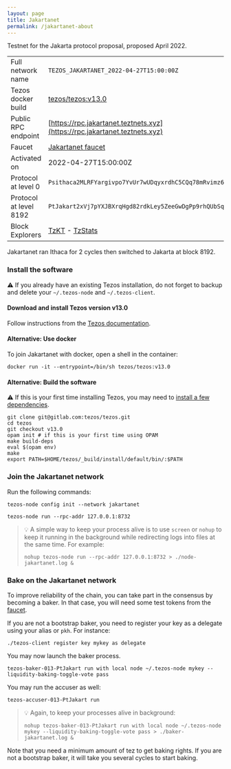 ```yaml
---
layout: page
title: Jakartanet
permalink: /jakartanet-about
---
```


Testnet for the Jakarta protocol proposal, proposed April 2022.

| | |
|-------|---------------------|
| Full network name | `TEZOS_JAKARTANET_2022-04-27T15:00:00Z` |
| Tezos docker build | [tezos/tezos:v13.0](https://hub.docker.com/r/tezos/tezos/tags?page=1&ordering=last_updated&name=v13.0) |
| Public RPC endpoint | [https://rpc.jakartanet.teztnets.xyz](https://rpc.jakartanet.teztnets.xyz) |
| Faucet | [Jakartanet faucet](https://new-faucet.jakartanet.teztnets.xyz) |
| Activated on | 2022-04-27T15:00:00Z |
| Protocol at level 0 |  `Psithaca2MLRFYargivpo7YvUr7wUDqyxrdhC5CQq78mRvimz6A` |
| Protocol at level 8192 |  `PtJakart2xVj7pYXJBXrqHgd82rdkLey5ZeeGwDgPp9rhQUbSqY` |
| Block Explorers | [TzKT](https://jakartanet.tzkt.io) - [TzStats](https://jakarta.tzstats.com) |


Jakartanet ran Ithaca for 2 cycles then switched to Jakarta at block 8192.


### Install the software

⚠️  If you already have an existing Tezos installation, do not forget to backup and delete your `~/.tezos-node` and `~/.tezos-client`.


#### Download and install Tezos version v13.0

Follow instructions from the [Tezos documentation](https://tezos.gitlab.io/introduction/howtoget.html#installing-binaries).


#### Alternative: Use docker

To join Jakartanet with docker, open a shell in the container:

```
docker run -it --entrypoint=/bin/sh tezos/tezos:v13.0
```

#### Alternative: Build the software

⚠️  If this is your first time installing Tezos, you may need to [install a few dependencies](https://tezos.gitlab.io/introduction/howtoget.html#setting-up-the-development-environment-from-scratch).

```
git clone git@gitlab.com:tezos/tezos.git
cd tezos
git checkout v13.0
opam init # if this is your first time using OPAM
make build-deps
eval $(opam env)
make
export PATH=$HOME/tezos/_build/install/default/bin/:$PATH
```

### Join the Jakartanet network

Run the following commands:

```
tezos-node config init --network jakartanet

tezos-node run --rpc-addr 127.0.0.1:8732
```

> 💡 A simple way to keep your process alive is to use `screen` or `nohup` to keep it running in the background while redirecting logs into files at the same time. For example:
>
> ```bash=13
> nohup tezos-node run --rpc-addr 127.0.0.1:8732 > ./node-jakartanet.log &
> ```


### Bake on the Jakartanet network

To improve reliability of the chain, you can take part in the consensus by becoming a baker. In that case, you will need some test tokens from the [faucet](https://new-faucet.jakartanet.teztnets.xyz).

If you are not a bootstrap baker, you need to register your key as a delegate using your alias or `pkh`. For instance:
```bash=2
./tezos-client register key mykey as delegate
```

You may now launch the baker process.
```bash=3
tezos-baker-013-PtJakart run with local node ~/.tezos-node mykey --liquidity-baking-toggle-vote pass
```

You may run the accuser as well:
```bash=3
tezos-accuser-013-PtJakart run
```

> 💡 Again, to keep your processes alive in background:
>
> ```bash=4
> nohup tezos-baker-013-PtJakart run with local node ~/.tezos-node mykey --liquidity-baking-toggle-vote pass > ./baker-jakartanet.log &
> ```

Note that you need a minimum amount of tez to get baking rights. If you are not a bootstrap baker, it will take you several cycles to start baking.



